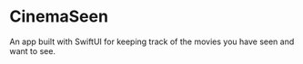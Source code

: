 # CinemaSeen
An app built with SwiftUI for keeping track of the movies you have seen and want to see.

